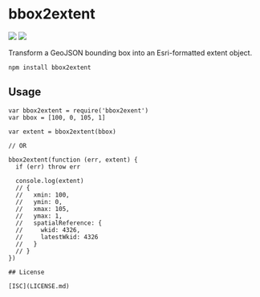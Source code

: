# bbox2extent

[![](https://img.shields.io/npm/v/bbox2extent.svg?style=flat-square)](https://www.npmjs.com/package/bbox2extent)
[![](https://img.shields.io/travis/ngoldman/bbox2extent.svg?style=flat-square)](https://travis-ci.org/ngoldman/bbox2extent)

Transform a GeoJSON bounding box into an Esri-formatted extent object.

```
npm install bbox2extent
```

## Usage

```
var bbox2extent = require('bbox2exent')
var bbox = [100, 0, 105, 1]

var extent = bbox2extent(bbox)

// OR

bbox2extent(function (err, extent) {
  if (err) throw err

  console.log(extent)
  // {
  //   xmin: 100,
  //   ymin: 0,
  //   xmax: 105,
  //   ymax: 1,
  //   spatialReference: {
  //     wkid: 4326,
  //     latestWkid: 4326
  //   }
  // }
})

## License

[ISC](LICENSE.md)
